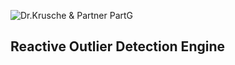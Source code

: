 ![Dr.Krusche & Partner PartG](https://raw.github.com/skrusche63/spark-elastic/master/images/dr-kruscheundpartner.png)

## Reactive Outlier Detection Engine

